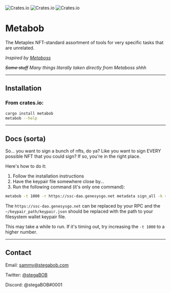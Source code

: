 ![Crates.io](https://img.shields.io/crates/v/metabob)
![Crates.io](https://img.shields.io/crates/d/metabob)
![Crates.io](https://img.shields.io/crates/l/metabob)

# Metabob

The Metaplex NFT-standard assortment of tools for very specific tasks that are unrelated. 

*Inspired by [Metaboss](https://metaboss.rs)*

*~~Some stuff~~ Many things literally taken directly from Metaboss shhh*

---

## Installation

### From crates.io:
```bash
cargo install metabob
metabob --help
```
---
## Docs (sorta)

So... you want to sign a bunch of nfts, do ya? Like you want to sign EVERY possible NFT that you could sign? If so, you're in the right place. 

Here's how to do it: 

1. Follow the installation instructions
2. Have the keypair file somewhere close by...
3. Run the following command (it's only one command):

```bash
metabob -t 1000 -r https://ssc-dao.genesysgo.net metadata sign_all -k ~/keypair_path/keypair.json
```

The `https://ssc-dao.genesysgo.net` can be replaced by your RPC and the `~/keypair_path/keypair.json` should be replaced with the path to your filesystem wallet keypair file.

This may take a while to run. If it's timing out, try increasing the `-t 1000` to a higher number. 

---

## Contact
Email: sammy@stegabob.com

Twitter: [@stegaBOB](https://twitter.com/stegabob)

Discord: @stegaBOB#0001
